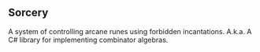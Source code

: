 ## Sorcery

A system of controlling arcane runes using forbidden incantations. A.k.a. A C# library for implementing combinator algebras.